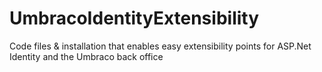 # UmbracoIdentityExtensibility
Code files &amp; installation that enables easy extensibility points for ASP.Net Identity and the Umbraco back office
